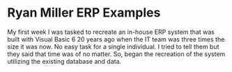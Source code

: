# Ryan Miller ERP Examples

My first week I was tasked to recreate an in-house ERP system that was built with Visual Basic 6 20 years ago when the IT team was three times the size it was now. No easy task for a single individual. I tried to tell them but they said that time was of no matter. So, began the recreation of the system utilizing the existing database and data.